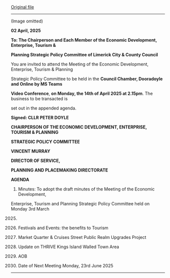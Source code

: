 [Original file](https://www.limerick.ie/sites/default/files/media/documents/2025-06/agenda-meeting-of-the-economic-development-enterprise-tourism-and-planning-strategic-policy-committee-14th-april-2025.pdf)

---
(Image omitted)

**02 April, 2025**

**To: The Chairperson and Each Member of the Economic Development, Enterprise, Tourism &**

**Planning Strategic Policy Committee of Limerick City & County Council**

You are invited to attend the Meeting of the Economic Development, Enterprise, Tourism & Planning

Strategic Policy Committee to be held in the **Council Chamber, Dooradoyle and Online by MS Teams**

**Video Conference**, **on Monday, the 14th of April 2025 at 2.15pm**. The business to be transacted is

set out in the appended agenda.

**Signed: CLLR PETER DOYLE**

**CHAIRPERSON OF THE ECONOMIC DEVELOPMENT, ENTERPRISE, TOURISM & PLANNING**

**STRATEGIC POLICY COMMITTEE**

**VINCENT MURRAY**

**DIRECTOR OF SERVICE,**

**PLANNING AND PLACEMAKING DIRECTORATE**

**AGENDA**

1. Minutes: To adopt the draft minutes of the Meeting of the Economic Development,

Enterprise, Tourism and Planning Strategic Policy Committee held on Monday 3rd March

2025.

2. Festivals and Events: the benefits to Tourism

3. Market Quarter & Cruises Street Public Realm Upgrades Project

4. Update on THRIVE Kings Island Walled Town Area

5. AOB

6. Date of Next Meeting Monday, 23rd June 2025
---
